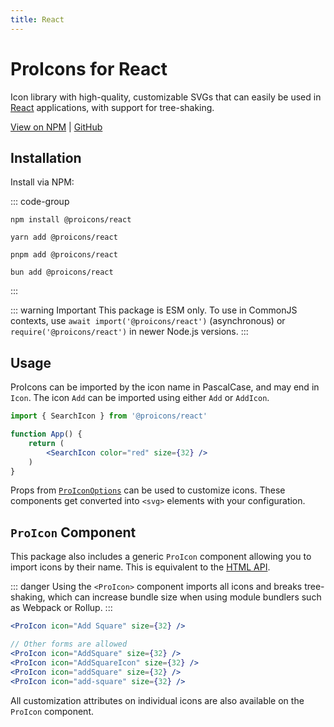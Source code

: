 ```yaml
---
title: React
---
```


# ProIcons for React
Icon library with high-quality, customizable SVGs that can easily be used in [React](https://react.dev) applications, with support for tree-shaking.

[View on NPM](https://npmjs.com/package/@proicons/react) |
[GitHub](https://github.com/ProCode-Software/proicons)

## Installation
<!-- #region install-react -->
Install via NPM:

::: code-group

```shell [NPM]
npm install @proicons/react
```

```shell [Yarn]
yarn add @proicons/react
```

```shell [PNPM]
pnpm add @proicons/react
```

```shell [Bun]
bun add @proicons/react
```
:::
<!-- #endregion install-react -->
::: warning Important
This package is ESM only. To use in CommonJS contexts, use `await import('@proicons/react')` (asynchronous) or `require('@proicons/react')` in newer Node.js versions.
:::

## Usage
ProIcons can be imported by the icon name in PascalCase, and may end in `Icon`. The icon `Add` can be imported using either `Add` or `AddIcon`.

```jsx
import { SearchIcon } from '@proicons/react'

function App() {
    return (
        <SearchIcon color="red" size={32} />
    )
}
```
Props from [`ProIconOptions`]() can be used to customize icons. These components get converted into `<svg>` elements with your configuration.

## `ProIcon` Component
This package also includes a generic `ProIcon` component allowing you to import icons by their name. This is equivalent to the [HTML API](../api-reference/html-api).

::: danger
Using the `<ProIcon>` component imports all icons and breaks tree-shaking, which can increase bundle size when using module bundlers such as Webpack or Rollup.
:::

```jsx
<ProIcon icon="Add Square" size={32} />

// Other forms are allowed
<ProIcon icon="AddSquare" size={32} />
<ProIcon icon="AddSquareIcon" size={32} />
<ProIcon icon="addSquare" size={32} />
<ProIcon icon="add-square" size={32} />
```

All customization attributes on individual icons are also available on the `ProIcon` component.